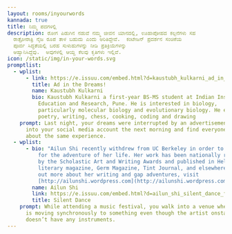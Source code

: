 ```yaml
---
layout: rooms/inyourwords
kannada: true
title: ನಿಮ್ಮ ಪದಗಳಲ್ಲಿ
description: ರೋಗ ಪಿಡುಗಿನ ನಡುವೆ ನಮ್ಮ ಜೀವನ ಯಾನದಲ್ಲಿ, ಊಹಾಪೋಹದ ಕಲ್ಪನೆಗಳು ಸಹ
  ರಾತ್ರೋರಾತ್ರಿ ನೈಜ ರೂಪ ತಾಳ ಬಹುದು ಎಂದು ಅರಿತಿದ್ದೇವೆ.  ಕಂಟೇಜನ್‌ ಪ್ರದರ್ಶನ ಸಂಚಿಕೆಯ
  ಪೂರ್ವ ಸಿದ್ಧತೆಯಲ್ಲಿ ಬರಹ ಸುಳುಹುಗಳನ್ನು ನೀಡಿ ಪ್ರತಿಕ್ರಿಯೆಗಳನ್ನು
  ಆಹ್ವಾನಿಸಿದ್ದೆವು.  ಅವುಗಳಲ್ಲಿ ಆಯ್ದ ಕೆಲವು ಕೃತಿಗಳು ಇಲ್ಲಿವೆ.
icon: /static/img/in-your-words.svg
promptlist:
  - wplist:
      - link: https://e.issuu.com/embed.html?d=kaustubh_kulkarni_ad_in_the_dreams&hideIssuuLogo=true&u=sciencegallerybengaluru
        title: Ad in the Dreams!
        name: Kaustubh Kulkarni
        bio: Kaustubh Kulkarni a first-year BS-MS student at Indian Institute of Science
          Education and Research, Pune. He is interested in biology,
          particularly molecular biology and evolutionary biology. He enjoys
          poetry, writing, chess, cooking, coding and drawing
    prompt: Last night, your dreams were interrupted by an advertisement. You log
      into your social media account the next morning and find everyone posting
      about the same experience.
  - wplist:
      - bio: "Ailun Shi recently withdrew from UC Berkeley in order to go on a gap year
          for the adventure of her life. Her work has been nationally recognized
          by the Scholastic Art and Writing Awards and published in Helen: a
          literary magazine, Germ Magazine, Tint Journal, and elsewhere. To find
          out more about her writing and gap adventures, visit
          [http://ailunshi.wordpress.com](http://ailunshi.wordpress.com/)."
        name: Ailun Shi
        link: https://e.issuu.com/embed.html?d=ailun_shi_silent_dance_final&hideIssuuLogo=true&u=sciencegallerybengaluru
        title: Silent Dance
    prompt: While attending a music festival, you walk into a venue where the crowd
      is moving synchronously to something even though the artist onstage
      doesn’t have any instruments.
---
```

